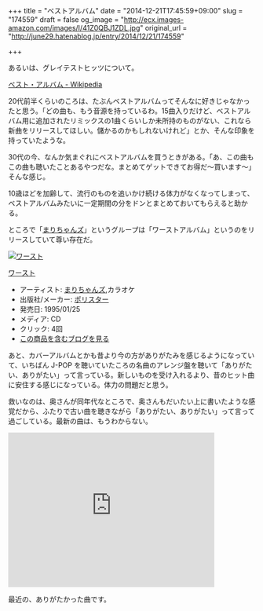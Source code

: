 +++
title = "ベストアルバム"
date = "2014-12-21T17:45:59+09:00"
slug = "174559"
draft = false
og_image = "http://ecx.images-amazon.com/images/I/41Z0QBJ1ZDL.jpg"
original_url = "http://june29.hatenablog.jp/entry/2014/12/21/174559"

+++

<p>あるいは、グレイテストヒッツについて。</p>
<p><a href="http://ja.wikipedia.org/wiki/%E3%83%99%E3%82%B9%E3%83%88%E3%83%BB%E3%82%A2%E3%83%AB%E3%83%90%E3%83%A0" title="ベスト・アルバム - Wikipedia">ベスト・アルバム - Wikipedia</a></p>
<p>20代前半くらいのころは、たぶんベストアルバムってそんなに好きじゃなかったと思う。「どの曲も、もう音源を持っているわ。15曲入りだけど、ベストアルバム用に追加されたリミックスの1曲くらいしか未所持のものがない、これなら新曲をリリースしてほしい。儲かるのかもしれないけれど」とか、そんな印象を持っていたような。</p>
<p>30代の今、なんか気まぐれにベストアルバムを買うときがある。「あ、この曲もこの曲も聴いたことあるやつだな。まとめてゲットできてお得だ〜買います〜」そんな感じ。</p>
<p>10歳ほどを加齢して、流行のものを追いかけ続ける体力がなくなってしまって、ベストアルバムみたいに一定期間の分をドンとまとめておいてもらえると助かる。</p>
<p>ところで「<a class="keyword" href="http://d.hatena.ne.jp/keyword/%A4%DE%A4%EA%A4%C1%A4%E3%A4%F3%A5%BA">まりちゃんズ</a>」というグループは「ワーストアルバム」というのをリリースしていて尊い存在だ。</p>
<p></p>
<div class="hatena-asin-detail">
<a href="http://www.amazon.co.jp/exec/obidos/ASIN/B00005FO3R/cameralady-22/"><img src="http://ecx.images-amazon.com/images/I/41Z0QBJ1ZDL._SL160_.jpg" class="hatena-asin-detail-image" alt="ワースト" title="ワースト"></a><div class="hatena-asin-detail-info">
<p class="hatena-asin-detail-title"><a href="http://www.amazon.co.jp/exec/obidos/ASIN/B00005FO3R/cameralady-22/">ワースト</a></p>
<ul>
<li>
<span class="hatena-asin-detail-label">アーティスト:</span> <a class="keyword" href="http://d.hatena.ne.jp/keyword/%A4%DE%A4%EA%A4%C1%A4%E3%A4%F3%A5%BA">まりちゃんズ</a>,カラオケ</li>
<li>
<span class="hatena-asin-detail-label">出版社/メーカー:</span> <a class="keyword" href="http://d.hatena.ne.jp/keyword/%A5%DD%A5%EA%A5%B9%A5%BF%A1%BC">ポリスター</a>
</li>
<li>
<span class="hatena-asin-detail-label">発売日:</span> 1995/01/25</li>
<li>
<span class="hatena-asin-detail-label">メディア:</span> CD</li>
<li> <span class="hatena-asin-detail-label">クリック</span>: 4回</li>
<li><a href="http://d.hatena.ne.jp/asin/B00005FO3R/cameralady-22" target="_blank">この商品を含むブログを見る</a></li>
</ul>
</div>
<div class="hatena-asin-detail-foot"></div>
</div>
<p>あと、カバーアルバムとかも昔より今の方がありがたみを感じるようになっていて、いちばん J-POP を聴いていたころの名曲のアレンジ盤を聴いて「ありがたい、ありがたい」って言っている。新しいものを受け入れるより、昔のヒット曲に安住する感じになっている。体力の問題だと思う。</p>
<p>救いなのは、奥さんが同年代なところで、奥さんもだいたい上に書いたような感覚だから、ふたりで古い曲を聴きながら「ありがたい、ありがたい」って言って過ごしている。最新の曲は、もうわからない。</p>
<p><iframe width="420" height="315" frameborder="0" allowfullscreen="" src="https://youtube.googleapis.com/v/Euysaa3wvdY&amp;source=uds"></iframe></p>
<p>最近の、ありがたかった曲です。</p>
